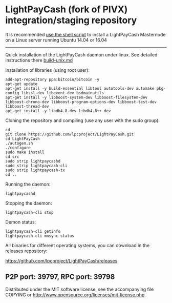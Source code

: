 LightPayCash (fork of PIVX) integration/staging repository
======================================


It is recommended [use the shell script](https://github.com/lpcproject/lpcinstall) to install a LightPayCash Masternode on a Linux server running Ubuntu 14.04 or 16.04

***

Quick installation of the LightPayCash daemon under linux. See detailed instructions there [build-unix.md](build-unix.md)

Installation of libraries (using root user):

    add-apt-repository ppa:bitcoin/bitcoin -y
    apt-get update
    apt-get install -y build-essential libtool autotools-dev automake pkg-config libssl-dev libevent-dev bsdmainutils
    apt-get install -y libboost-system-dev libboost-filesystem-dev libboost-chrono-dev libboost-program-options-dev libboost-test-dev libboost-thread-dev
    apt-get install -y libdb4.8-dev libdb4.8++-dev

Cloning the repository and compiling (use any user with the sudo group):

    cd
    git clone https://github.com/lpcproject/LightPayCash.git
    cd LightPayCash
    ./autogen.sh
    ./configure
    sudo make install
    cd src
    sudo strip lightpaycashd
    sudo strip lightpaycash-cli
    sudo strip lightpaycash-tx
    cd ..

Running the daemon:

    lightpaycashd 

Stopping the daemon:

    lightpaycash-cli stop

Demon status:

    lightpaycash-cli getinfo
    lightpaycash-cli mnsync status

All binaries for different operating systems, you can download in the releases repository:

https://github.com/lpcproject/LightPayCash/releases

P2P port: 39797, RPC port: 39798
-
Distributed under the MIT software license, see the accompanying file COPYING or http://www.opensource.org/licenses/mit-license.php.
